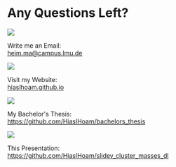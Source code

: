 # Any Questions Left?

<div>
<div class="flex flex-row gap-1 items-center">
<div class="max-w-7">

![](https://www.svgrepo.com/show/521128/email-1.svg)
</div>
<div class="font-italic">Write me an Email:</div>
<a href="mailto:heim.ma@campus.lmu.de" class="text-sm font-italic ml-2 mt-.9">heim.ma@campus.lmu.de</a>
</div>
<div class="flex flex-row gap-1 items-center">
<div class="max-w-7">

![](https://www.svgrepo.com/show/522554/globe-2.svg)
</div>
<div class="font-italic">Visit my Website:</div>
<a href="https://hiaslhoam.github.io" target="_blank" class="text-sm font-italic ml-2 mt-.9">hiaslhoam.github.io</a>
</div>
<div class="flex flex-row gap-1 items-center">
<div class="max-w-7">

![](https://www.svgrepo.com/show/526525/document-text.svg)
</div>
<div class="font-italic ml-.4">My Bachelor's Thesis:</div>
</div>
<div class="-mt-5">
<a href="https://github.com/HiaslHoam/bachelors_thesis" target="_blank" class="text-sm font-italic">https://github.com/HiaslHoam/bachelors_thesis</a>
</div>
<div class="flex flex-row gap-1 items-center mt-3">
<div class="max-w-7">

![](https://www.svgrepo.com/show/512317/github-142.svg)
</div>
<div class="font-italic ml-.4">This Presentation:</div>
</div>
<div class="-mt-5">
<a href="https://github.com/HiaslHoam/slidev_cluster_masses_dl" target="_blank" class="text-sm font-italic">https://github.com/HiaslHoam/slidev_cluster_masses_dl</a>
</div>
</div>